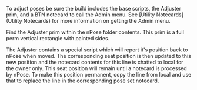 To adjust poses be sure the build includes the base scripts, the Adjuster prim, and a BTN notecard to call the Admin menu.  See [Utility Notecards](Utility Notecards) for more information on getting the Admin menu.

Find the Adjuster prim within the nPose folder contents.  This prim is a full perm vertical rectangle with painted sides.  

The Adjuster contains a special script which will report it's position back to nPose when moved.  The corresponding seat position is then updated to this new position and the notecard contents for this line is chatted to local for the owner only.  This seat position will remain until a notecard is processed by nPose.  To make this position permanent, copy the line from local and use that to replace the line in the corresponding pose set notecard.

